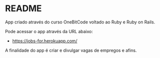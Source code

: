 # README
App criado através do curso OneBitCode voltado ao Ruby e Ruby on Rails. 

Pode acessar o app através da URL abaixo:

* https://jobs-for.herokuapp.com/


A finalidade do app é criar e divulgar vagas de empregos e afins. 
